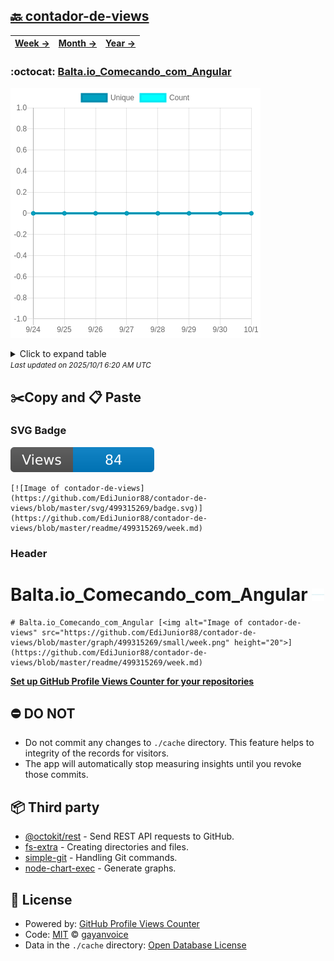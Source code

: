 ## [🔙 contador-de-views](https://github.com/EdiJunior88/contador-de-views)
| [**Week →**](https://github.com/EdiJunior88/contador-de-views/blob/master/readme/499315269/week.md) | [**Month →**](https://github.com/EdiJunior88/contador-de-views/blob/master/readme/499315269/month.md) | [**Year →**](https://github.com/EdiJunior88/contador-de-views/blob/master/readme/499315269/year.md) |
| ---- | ---- | ----- |
### :octocat: [Balta.io_Comecando_com_Angular](https://github.com/EdiJunior88/Balta.io_Comecando_com_Angular)
![Image of contador-de-views](https://github.com/EdiJunior88/contador-de-views/blob/master/graph/499315269/large/week.png)

<details>
	<summary>Click to expand table</summary>
	<h2>:calendar: Week Page Views Table</h2>
<table>
	<tr>
		<th>
			Last Updated
		</th>
		<th>
			Unique
		</th>
		<th>
			Count
		</th>
	</tr>
	<tr>
		<td>
			<code>2025/10/1</code>
		</td>
		<td>
			<code>0</code>
		</td>
		<td>
			<code>0</code>
		</td>
	</tr>
	<tr>
		<td>
			<code>2025/9/30</code>
		</td>
		<td>
			<code>0</code>
		</td>
		<td>
			<code>0</code>
		</td>
	</tr>
	<tr>
		<td>
			<code>2025/9/29</code>
		</td>
		<td>
			<code>0</code>
		</td>
		<td>
			<code>0</code>
		</td>
	</tr>
	<tr>
		<td>
			<code>2025/9/28</code>
		</td>
		<td>
			<code>0</code>
		</td>
		<td>
			<code>0</code>
		</td>
	</tr>
	<tr>
		<td>
			<code>2025/9/27</code>
		</td>
		<td>
			<code>0</code>
		</td>
		<td>
			<code>0</code>
		</td>
	</tr>
	<tr>
		<td>
			<code>2025/9/26</code>
		</td>
		<td>
			<code>0</code>
		</td>
		<td>
			<code>0</code>
		</td>
	</tr>
	<tr>
		<td>
			<code>2025/9/25</code>
		</td>
		<td>
			<code>0</code>
		</td>
		<td>
			<code>0</code>
		</td>
	</tr>
	<tr>
		<td>
			<code>2025/9/24</code>
		</td>
		<td>
			<code>0</code>
		</td>
		<td>
			<code>0</code>
		</td>
	</tr>
</table>

</details>
<small><i>Last updated on 2025/10/1 6:20 AM UTC</i></small>

## ✂️Copy and 📋 Paste
### SVG Badge
[![Image of contador-de-views](https://github.com/EdiJunior88/contador-de-views/blob/master/svg/499315269/badge.svg)](https://github.com/EdiJunior88/contador-de-views/blob/master/readme/499315269/week.md)
```readme
[![Image of contador-de-views](https://github.com/EdiJunior88/contador-de-views/blob/master/svg/499315269/badge.svg)](https://github.com/EdiJunior88/contador-de-views/blob/master/readme/499315269/week.md)
```
### Header
# Balta.io_Comecando_com_Angular [<img alt="Image of contador-de-views" src="https://github.com/EdiJunior88/contador-de-views/blob/master/graph/499315269/small/week.png" height="20">](https://github.com/EdiJunior88/contador-de-views/blob/master/readme/499315269/week.md)
```readme
# Balta.io_Comecando_com_Angular [<img alt="Image of contador-de-views" src="https://github.com/EdiJunior88/contador-de-views/blob/master/graph/499315269/small/week.png" height="20">](https://github.com/EdiJunior88/contador-de-views/blob/master/readme/499315269/week.md)
```
[**Set up GitHub Profile Views Counter for your repositories**](https://github.com/gayanvoice/github-profile-views-counter)
## ⛔ DO NOT
- Do not commit any changes to `./cache` directory. This feature helps to integrity of the records for visitors.
- The app will automatically stop measuring insights until you revoke those commits.
## 📦 Third party

- [@octokit/rest](https://www.npmjs.com/package/@octokit/rest) - Send REST API requests to GitHub.
- [fs-extra](https://www.npmjs.com/package/fs-extra) - Creating directories and files.
- [simple-git](https://www.npmjs.com/package/simple-git) - Handling Git commands.
- [node-chart-exec](https://www.npmjs.com/package/node-chart-exec) - Generate graphs.
## 📄 License
- Powered by: [GitHub Profile Views Counter](https://github.com/gayanvoice/github-profile-views-counter)
- Code: [MIT](./LICENSE) © [gayanvoice](https://github.com/gayanvoice/github-profile-views-counter)
- Data in the `./cache` directory: [Open Database License](https://opendatacommons.org/licenses/odbl/1-0/)